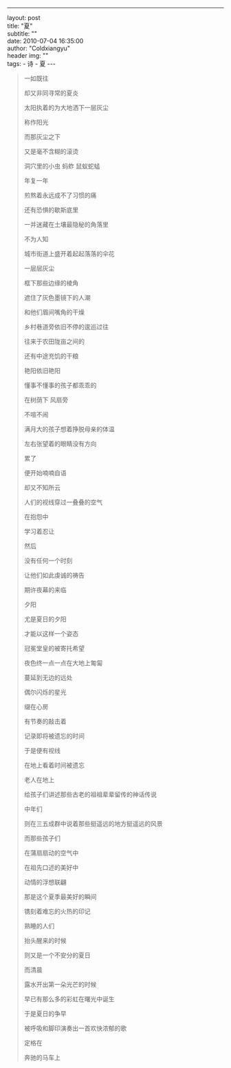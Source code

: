 ---         
layout:     post    
title:      "夏"    
subtitle:   ""    
date:       2010-07-04 16:35:00    
author:     "Coldxiangyu"    
header  img: ""  
tags:
    - 诗
    - 夏
---        
>一如既往  
>
>却又非同寻常的夏炎  
>
>太阳执着的为大地洒下一层灰尘  
>
>称作阳光  
>
>而那灰尘之下  
>
>又是毫不含糊的滚烫  
>
>洞穴里的小虫  蚂蚱  鼠蚁蛇蜢  
>
>年复一年  
>
>煎熬着永远成不了习惯的痛  
>
>还有恐惧的歇斯底里  
>
>一并迷藏在土壤最隐秘的角落里  
>
>不为人知  
>
>城市街道上盛开着起起落落的伞花  
>
>一层层灰尘  
>
>框下那些边缘的棱角  
>
>遮住了灰色墨镜下的人潮  
>
>和他们眉间嘴角的干燥  
>
>乡村巷道旁依旧不停的逡巡过往  
>
>往来于农田陇亩之间的  
>
>还有中途充饥的干粮  
>
>艳阳依旧艳阳  
>
>懂事不懂事的孩子都乖乖的  
>
>在树荫下  风扇旁  
>
>不喧不闹  
>
>满月大的孩子想着挣脱母亲的体温  
>
>左右张望着的眼睛没有方向  
>
>累了  
>
>便开始喃喃自语  
>
>却又不知所云  
>
>人们的视线穿过一叠叠的空气  
>
>在抱怨中  
>
>学习着忍让  
>
>然后  
>
>没有任何一个时刻  
>
>让他们如此虔诚的祷告  
>
>期许夜幕的来临  
>
>夕阳  
>
>尤是夏日的夕阳  
>
>才能以这样一个姿态  
>
>冠冕堂皇的被寄托希望  
>
>夜色终一点一点在大地上匍匐  
>
>蔓延到无边的远处  
>
>偶尔闪烁的星光  
>
>缀在心房  
>
>有节奏的敲击着  
>
>记录即将被遗忘的时间  
>
>于是便有视线  
>
>在地上看着时间被遗忘  
>
>老人在地上  
>
>给孩子们讲述那些古老的祖祖辈辈留传的神话传说  
>
>中年们  
>
>则在三五成群中说着那些挺遥远的地方挺遥远的风景  
>
>而那些孩子们  
>
>在蒲扇扇动的空气中  
>
>在祖先口述的美好中  
>
>动情的浮想联翩  
>
>那是这个夏季最美好的瞬间  
>
>镌刻着难忘的火热的印记  
>
>熟睡的人们  
>
>抬头醒来的时候  
>
>则又是一个不安分的夏日  
>
>而清晨  
>
>露水开出第一朵光芒的时候  
>
>早已有那么多的彩虹在曙光中诞生  
>
>于是夏日的争早  
>
>被呼吸和脚印演奏出一首欢快浓郁的歌  
>
>定格在  
>
>奔驰的马车上  

